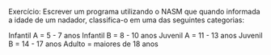 Exercício: Escrever um programa utilizando o NASM que
quando informada a idade de um nadador, classifica-o em
uma das seguintes categorias:

Infantil A = 5 - 7 anos
Infantil B = 8 - 10 anos
Juvenil A = 11 - 13 anos
Juvenil B = 14 - 17 anos
Adulto = maiores de 18 anos